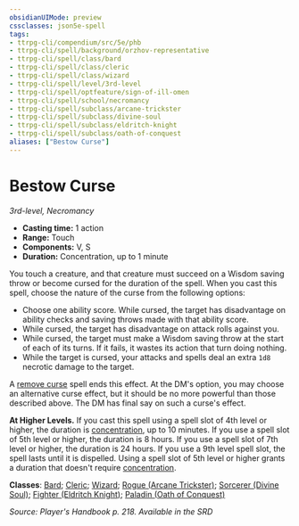 ```yaml
---
obsidianUIMode: preview
cssclasses: json5e-spell
tags:
- ttrpg-cli/compendium/src/5e/phb
- ttrpg-cli/spell/background/orzhov-representative
- ttrpg-cli/spell/class/bard
- ttrpg-cli/spell/class/cleric
- ttrpg-cli/spell/class/wizard
- ttrpg-cli/spell/level/3rd-level
- ttrpg-cli/spell/optfeature/sign-of-ill-omen
- ttrpg-cli/spell/school/necromancy
- ttrpg-cli/spell/subclass/arcane-trickster
- ttrpg-cli/spell/subclass/divine-soul
- ttrpg-cli/spell/subclass/eldritch-knight
- ttrpg-cli/spell/subclass/oath-of-conquest
aliases: ["Bestow Curse"]
---
```

# Bestow Curse
*3rd-level, Necromancy*  

- **Casting time:** 1 action
- **Range:** Touch
- **Components:** V, S
- **Duration:** Concentration, up to 1 minute

You touch a creature, and that creature must succeed on a Wisdom saving throw or become cursed for the duration of the spell. When you cast this spell, choose the nature of the curse from the following options:

- Choose one ability score. While cursed, the target has disadvantage on ability checks and saving throws made with that ability score.  
- While cursed, the target has disadvantage on attack rolls against you.  
- While cursed, the target must make a Wisdom saving throw at the start of each of its turns. If it fails, it wastes its action that turn doing nothing.  
- While the target is cursed, your attacks and spells deal an extra `1d8` necrotic damage to the target.  

A [remove curse](3-Mechanics/CLI/spells/remove-curse.md) spell ends this effect. At the DM's option, you may choose an alternative curse effect, but it should be no more powerful than those described above. The DM has final say on such a curse's effect.

**At Higher Levels.** If you cast this spell using a spell slot of 4th level or higher, the duration is [concentration](3-Mechanics/CLI/rules/conditions.md#Concentration), up to 10 minutes. If you use a spell slot of 5th level or higher, the duration is 8 hours. If you use a spell slot of 7th level or higher, the duration is 24 hours. If you use a 9th level spell slot, the spell lasts until it is dispelled. Using a spell slot of 5th level or higher grants a duration that doesn't require [concentration](3-Mechanics/CLI/rules/conditions.md#Concentration).

**Classes**: [Bard](list-spells-classes-bard); [Cleric](list-spells-classes-cleric); [Wizard](list-spells-classes-wizard); [Rogue (Arcane Trickster)](list-spells-classes-rogue-arcane-trickster); [Sorcerer (Divine Soul)](list-spells-classes-sorcerer-divine-soul-xge); [Fighter (Eldritch Knight)](list-spells-classes-fighter-eldritch-knight); [Paladin (Oath of Conquest)](list-spells-classes-paladin-oath-of-conquest-xge)

*Source: Player's Handbook p. 218. Available in the <span title='Systems Reference Document (5.1)'>SRD</span>*